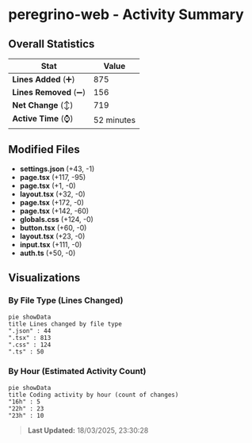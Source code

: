 # peregrino-web - Activity Summary 

## Overall Statistics

| Stat                   | Value                                                             |
| ---------------------- | ----------------------------------------------------------------- |
| **Lines Added** (➕)   | 875                                          |
| **Lines Removed** (➖) | 156                                        |
| **Net Change** (↕)    | 719                |
| **Active Time** (⌚)   | 52 minutes |


## Modified Files
- **settings.json** (+43, -1)
- **page.tsx** (+117, -95)
- **page.tsx** (+1, -0)
- **layout.tsx** (+32, -0)
- **page.tsx** (+172, -0)
- **page.tsx** (+142, -60)
- **globals.css** (+124, -0)
- **button.tsx** (+60, -0)
- **layout.tsx** (+23, -0)
- **input.tsx** (+111, -0)
- **auth.ts** (+50, -0)

## Visualizations

### By File Type (Lines Changed)

```mermaid
pie showData
title Lines changed by file type
".json" : 44
".tsx" : 813
".css" : 124
".ts" : 50
```

### By Hour (Estimated Activity Count)

```mermaid
pie showData
title Coding activity by hour (count of changes)
"16h" : 5
"22h" : 23
"23h" : 10
```


> **Last Updated:** 18/03/2025, 23:30:28